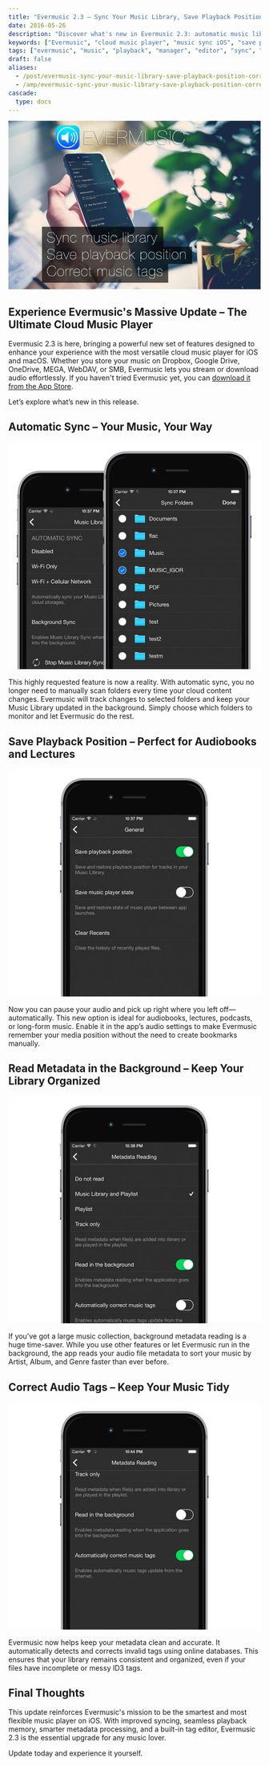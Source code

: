 ```yaml
---
title: "Evermusic 2.3 – Sync Your Music Library, Save Playback Position, Correct Music Tags"
date: 2016-05-26
description: "Discover what's new in Evermusic 2.3: automatic music library sync, playback position saving, background metadata reading, and audio tag correction. Your cloud music player just got smarter."
keywords: ["Evermusic", "cloud music player", "music sync iOS", "save playback position", "audiobook playback", "metadata reader", "fix ID3 tags", "stream music from PC", "music app for Dropbox", "Google Drive player"]
tags: ["evermusic", "music", "playback", "manager", "editor", "sync", "position", "id3tags", "cloud", "what's new"]
draft: false
aliases:
  - /post/evermusic-sync-your-music-library-save-playback-position-correct-music-tags/
  - /amp/evermusic-sync-your-music-library-save-playback-position-correct-music-tags/
cascade:
  type: docs
---
```


![](21260c_641f376e779e47d4927b43c210d3c87f~mv2.jpeg)

## Experience Evermusic's Massive Update – The Ultimate Cloud Music Player

Evermusic 2.3 is here, bringing a powerful new set of features designed to enhance your experience with the most versatile cloud music player for iOS and macOS. Whether you store your music on Dropbox, Google Drive, OneDrive, MEGA, WebDAV, or SMB, Evermusic lets you stream or download audio effortlessly. If you haven't tried Evermusic yet, you can [download it from the App Store](https://apps.apple.com/us/app/evermusic-cloud-music-player/id885367198).

Let’s explore what’s new in this release.

## Automatic Sync – Your Music, Your Way

![](21260c_7ae554f5982649758176de1c994b6b05~mv2.jpg)

This highly requested feature is now a reality. With automatic sync, you no longer need to manually scan folders every time your cloud content changes. Evermusic will track changes to selected folders and keep your Music Library updated in the background. Simply choose which folders to monitor and let Evermusic do the rest.

## Save Playback Position – Perfect for Audiobooks and Lectures

![](21260c_3baab435323443bcb788e5f6da0d39f3~mv2.jpg)

Now you can pause your audio and pick up right where you left off—automatically. This new option is ideal for audiobooks, lectures, podcasts, or long-form music. Enable it in the app’s audio settings to make Evermusic remember your media position without the need to create bookmarks manually.

## Read Metadata in the Background – Keep Your Library Organized

![](21260c_511ee81f8b094059a2c14f1cfc32a1cc~mv2.jpg)

If you’ve got a large music collection, background metadata reading is a huge time-saver. While you use other features or let Evermusic run in the background, the app reads your audio file metadata to sort your music by Artist, Album, and Genre faster than ever before.

## Correct Audio Tags – Keep Your Music Tidy

![](21260c_2374803418e74c8680fd3420fc1fc35a~mv2.jpg)

Evermusic now helps keep your metadata clean and accurate. It automatically detects and corrects invalid tags using online databases. This ensures that your library remains consistent and organized, even if your files have incomplete or messy ID3 tags.

## Final Thoughts

This update reinforces Evermusic's mission to be the smartest and most flexible music player on iOS. With improved syncing, seamless playback memory, smarter metadata processing, and a built-in tag editor, Evermusic 2.3 is the essential upgrade for any music lover.

Update today and experience it yourself.